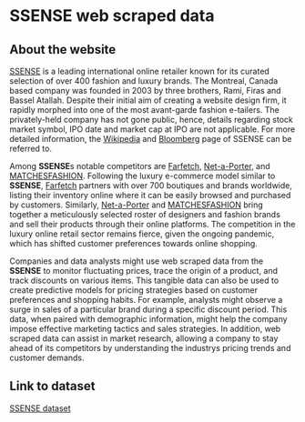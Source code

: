 # SSENSE web scraped data 

## About the website

[SSENSE](https://www.ssense.com/) is a leading international online retailer known for its curated selection of over 400 fashion and luxury brands. The Montreal, Canada based company was founded in 2003 by three brothers, Rami, Firas and Bassel Atallah. Despite their initial aim of creating a website design firm, it rapidly morphed into one of the most avant-garde fashion e-tailers. The privately-held company has not gone public, hence, details regarding stock market symbol, IPO date and market cap at IPO are not applicable. For more detailed information, the [Wikipedia](https://en.wikipedia.org/wiki/Ssense) and [Bloomberg](https://www.bloomberg.com/profile/company/0962658D:CN) page of SSENSE can be referred to.

Among **SSENSE**s notable competitors are [Farfetch](https://www.farfetch.com/), [Net-a-Porter](https://www.net-a-porter.com/), and [MATCHESFASHION](https://www.matchesfashion.com/). Following the luxury e-commerce model similar to **SSENSE**, [Farfetch](https://en.wikipedia.org/wiki/Farfetch) partners with over 700 boutiques and brands worldwide, listing their inventory online where it can be easily browsed and purchased by customers. Similarly, [Net-a-Porter](https://en.wikipedia.org/wiki/Net-a-Porter) and [MATCHESFASHION](https://www.bloomberg.com/profile/company/1566413D:LN) bring together a meticulously selected roster of designers and fashion brands and sell their products through their online platforms. The competition in the luxury online retail sector remains fierce, given the ongoing pandemic, which has shifted customer preferences towards online shopping.

Companies and data analysts might use web scraped data from the **SSENSE** to monitor fluctuating prices, trace the origin of a product, and track discounts on various items. This tangible data can also be used to create predictive models for pricing strategies based on customer preferences and shopping habits. For example, analysts might observe a surge in sales of a particular brand during a specific discount period. This data, when paired with demographic information, might help the company impose effective marketing tactics and sales strategies. In addition, web scraped data can assist in market research, allowing a company to stay ahead of its competitors by understanding the industrys pricing trends and customer demands.


## Link to **dataset**

[SSENSE dataset](https://www.databoutique.com/buy-data-list-subset/SSENSE%20web%20scraped%20data/r/rec7dMLBemOjG1iRd)
